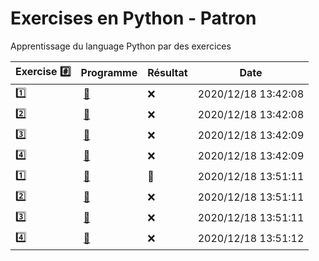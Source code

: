 # Exercises en Python - Patron

Apprentissage du language Python par des exercices

|  Exercise :hash:  |  Programme | Résultat | Date |
|-------------------|------------|----------|------|
| :one: | [:bookmark:](01/programme.py) | :x: | 2020/12/18 13:42:08 |
| :two: | [:bookmark:](02/programme.py) | :x: | 2020/12/18 13:42:08 |
| :three: | [:bookmark:](03/programme.py) | :x: | 2020/12/18 13:42:09 |
| :four: | [:bookmark:](04/programme.py) | :x: | 2020/12/18 13:42:09 |
| :one: | [:bookmark:](01/programme.py) | :tada: | 2020/12/18 13:51:11 |
| :two: | [:bookmark:](02/programme.py) | :x: | 2020/12/18 13:51:11 |
| :three: | [:bookmark:](03/programme.py) | :x: | 2020/12/18 13:51:11 |
| :four: | [:bookmark:](04/programme.py) | :x: | 2020/12/18 13:51:12 |
